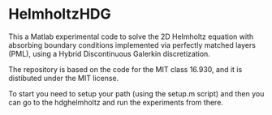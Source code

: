# HelmholtzHDG

This a Matlab experimental code to solve the 2D Helmholtz equation with absorbing boundary conditions implemented via perfectly matched layers (PML), using a Hybrid Discontinuous Galerkin discretization. 

The repository is based on the code for the MIT class 16.930, and it is distibuted under the MIT license.

To start you need to setup your path (using the setup.m script) and then you can go to the hdghelmholtz and run the experiments from there. 
